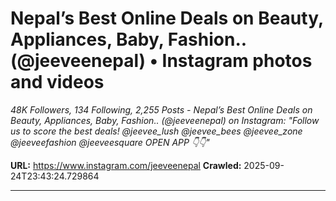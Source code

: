 # Nepal’s Best Online Deals on Beauty, Appliances, Baby, Fashion.. (@jeeveenepal) • Instagram photos and videos

*48K Followers, 134 Following, 2,255 Posts - Nepal’s Best Online Deals on Beauty, Appliances, Baby, Fashion.. (@jeeveenepal) on Instagram: "Follow us to score the best deals!
@jeevee_lush @jeevee_bees @jeevee_zone @jeeveefashion @jeeveesquare 
OPEN APP
👇👇"*

**URL:** https://www.instagram.com/jeeveenepal
**Crawled:** 2025-09-24T23:43:24.729864

---

